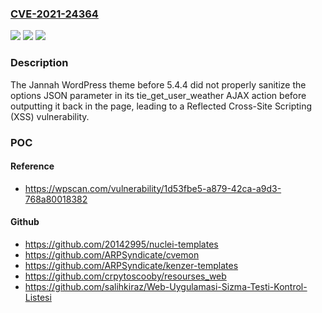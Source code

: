 ### [CVE-2021-24364](https://cve.mitre.org/cgi-bin/cvename.cgi?name=CVE-2021-24364)
![](https://img.shields.io/static/v1?label=Product&message=Jannah&color=blue)
![](https://img.shields.io/static/v1?label=Version&message=5.4.4%3C%205.4.4%20&color=brighgreen)
![](https://img.shields.io/static/v1?label=Vulnerability&message=CWE-79%20Cross-site%20Scripting%20(XSS)&color=brighgreen)

### Description

The Jannah WordPress theme before 5.4.4 did not properly sanitize the options JSON parameter in its tie_get_user_weather AJAX action before outputting it back in the page, leading to a Reflected Cross-Site Scripting (XSS) vulnerability.

### POC

#### Reference
- https://wpscan.com/vulnerability/1d53fbe5-a879-42ca-a9d3-768a80018382

#### Github
- https://github.com/20142995/nuclei-templates
- https://github.com/ARPSyndicate/cvemon
- https://github.com/ARPSyndicate/kenzer-templates
- https://github.com/crpytoscooby/resourses_web
- https://github.com/salihkiraz/Web-Uygulamasi-Sizma-Testi-Kontrol-Listesi

